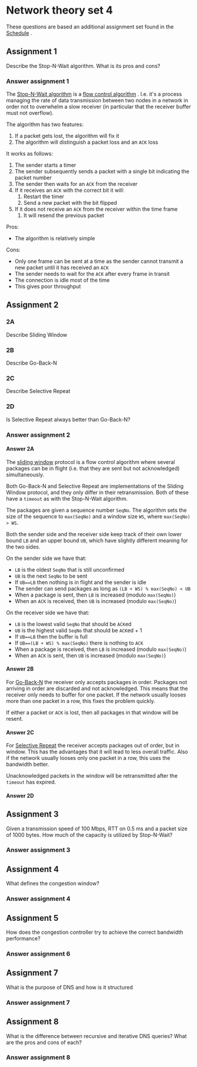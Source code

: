 # Network theory set 4

These questions are based an additional assignment set found in the
[Schedule](https://www.uio.no/studier/emner/matnat/ifi/IN2140/v19/timeplan/index.html#FOR)
.

## Assignment 1

Describe the Stop-N-Wait algorithm.
What is its pros and cons?

### Answer assignment 1

The [Stop-N-Wait algorithm](https://en.wikipedia.org/wiki/Stop-and-wait_ARQ)
is a [flow control algorithm](https://en.wikipedia.org/wiki/Flow_control_(data))
.
I.e. it's a process managing the rate of data transmission between two nodes in
a network in order not to overwhelm a slow receiver (in particular that the
receiver buffer must not overflow).

The algorithm has two features:

1. If a packet gets lost, the algorithm will fix it
1. The algorithm will distinguish a packet loss and an `ACK` loss

It works as follows:

1. The sender starts a timer
1. The sender subsequently sends a packet with a single bit indicating the
   packet number
1. The sender then waits for an `ACK` from the receiver
1. If it receives an `ACK` with the correct bit it will:
    1. Restart the timer
    1. Send a new packet with the bit flipped
1. If it does not receive an `ACK` from the receiver within the time frame
    1. It will resend the previous packet

Pros:

- The algorithm is relatively simple

Cons:

- Only one frame can be sent at a time as the sender cannot transmit a new
  packet until it has received an `ACK`
- The sender needs to wait for the `ACK` after every frame in transit
- The connection is idle most of the time
- This gives poor throughput

## Assignment 2

### 2A

Describe Sliding Window

### 2B

Describe Go-Back-N

### 2C

Describe Selective Repeat

### 2D

Is Selective Repeat always better than Go-Back-N?

### Answer assignment 2

#### Answer 2A

The [sliding window](https://en.wikipedia.org/wiki/Sliding_window_protocol)
protocol is a flow control algorithm where several packages can be in flight
(i.e. that they are sent but not acknowledged) simultaneously.

Both Go-Back-N and Selective Repeat are implementations of the Sliding Window
protocol, and they only differ in their retransmission.
Both of these have a `timeout` as with the Stop-N-Wait algorithm.

The packages are given a sequence number `SeqNo`.
The algorithm sets the size of the sequence to `max(SeqNo)` and a window
size `WS`, where `max(SeqNo) > WS`.

Both the sender side and the receiver side keep track of their own lower bound
`LB` and an upper bound `UB`, which have slightly different meaning for the two
sides.

On the sender side we have that:

- `LB` is the oldest `SeqNo` that is still unconfirmed
- `UB` is the next `SeqNo` to be sent
- If `UB==LB` then nothing is in flight and the sender is idle
- The sender can send packages as long as `(LB + WS) % max(SeqNo) < UB`
- When a package is sent, then `LB` is increased (modulo `max(SeqNo)`)
- When an `ACK` is received, then `UB` is increased (modulo `max(SeqNo)`)

On the receiver side we have that:

- `LB` is the lowest valid `SeqNo` that should be `ACK`ed
- `UB` is the highest valid `SeqNo` that should be `ACK`ed + 1
- If `UB==LB` then the buffer is full
- If `UB==(LB + WS) % max(SeqNo)` there is nothing to `ACK`
- When a package is received, then `LB` is increased (modulo `max(SeqNo)`)
- When an `ACK` is sent, then `UB` is increased (modulo `max(SeqNo)`)

#### Answer 2B

For [Go-Back-N](https://en.wikipedia.org/wiki/Go-Back-N_ARQ) the receiver only
accepts packages in order.
Packages not arriving in order are discarded and not acknowledged.
This means that the receiver only needs to buffer for one packet.
If the network usually looses more than one packet in a row, this fixes the
problem quickly.

If either a packet or `ACK` is lost, then all packages in that window will be
resent.

#### Answer 2C

For [Selective Repeat](https://en.wikipedia.org/wiki/Selective_Repeat_ARQ) the
receiver accepts packages out of order, but in window.
This has the advantages that it will lead to less overall traffic.
Also if the network usually looses only one packet in a row, this uses the
bandwidth better.

Unacknowledged packets in the window will be retransmitted after the `timeout`
has expired.

#### Answer 2D

## Assignment 3

Given a transmission speed of 100 Mbps, RTT on 0.5 ms and a packet size of 1000
bytes. How much of the capacity is utilized by Stop-N-Wait?

### Answer assignment 3

## Assignment 4

What defines the congestion window?

### Answer assignment 4

## Assignment 5

How does the congestion controller try to achieve the correct
bandwidth performance?

### Answer assignment 6

## Assignment 7

What is the purpose of DNS and how is it structured

### Answer assignment 7

## Assignment 8

What is the difference between recursive and iterative DNS queries?
What are the pros and cons of each?

### Answer assignment 8
